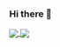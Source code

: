 ### Hi there 👋

<!--
**ThomazSMP/ThomazSMP** is a ✨ _special_ ✨ repository because its `README.md` (this file) appears on your GitHub profile.

Here are some ideas to get you started:

- 🔭 I’m currently working on ...
- 🌱 I’m currently learning ...
- 👯 I’m looking to collaborate on ...
- 🤔 I’m looking for help with ...
- 💬 Ask me about ...
- 📫 How to reach me: ...
- 😄 Pronouns: ...
- ⚡ Fun fact: ...
-->
<a href="https://github.com/ThomazSMP/github-readme-stats">
  <img align="center" src="https://github-readme-stats.vercel.app/api/pin/?username=ThomazSMP&repo=github-readme-stats" />
</a>
<a href="https://github.com/ThomazSMP/convoychat">
  <img align="center" src="https://github-readme-stats.vercel.app/api/pin/?username=ThomazSMP&repo=convoychat" />
</a>
